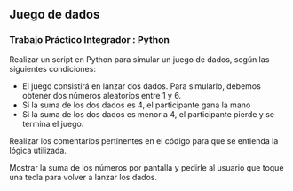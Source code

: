 ## Juego de dados

### Trabajo Práctico Integrador : Python

Realizar un script en Python para simular un juego de dados, según las siguientes
condiciones:

- El juego consistirá en lanzar dos dados. Para simularlo, debemos
obtener dos números aleatorios entre 1 y 6.
- Si la suma de los dos dados es 4, el participante gana la mano
- Si la suma de los dos dados es menor a 4, el participante pierde y se
termina el juego.

Realizar los comentarios pertinentes en el código para que se entienda la lógica
utilizada.

Mostrar la suma de los números por pantalla y pedirle al usuario que toque una tecla
para volver a lanzar los dados.
